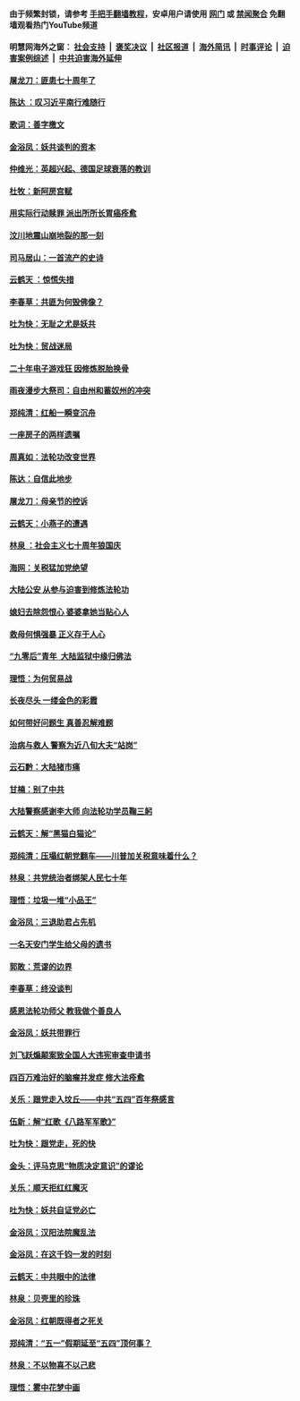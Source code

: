 #### 由于频繁封锁，请参考 [手把手翻墙教程](https://github.com/gfw-breaker/guides/wiki/)，安卓用户请使用 [网门](https://github.com/gfw-breaker/bn-android/blob/master/ogate.md?t=05260847) 或 [禁闻聚合](https://github.com/gfw-breaker/bn-android) 免翻墙观看热门YouTube频道 

#### 明慧网海外之窗：&nbsp;[社会支持](140.md?t=05260847) &nbsp;|&nbsp; [褒奖决议](282.md?t=05260847) &nbsp;|&nbsp; [社区报道](91.md?t=05260847) &nbsp;|&nbsp; [海外简讯](245.md?t=05260847) &nbsp;|&nbsp; [时事评论](251.md?t=05260847) &nbsp;|&nbsp; [迫害案例综述](328.md?t=05260847) &nbsp;|&nbsp; [中共迫害海外延伸](236.md?t=05260847) 

#### [屠龙刀：匪患七十周年了](../pages/nsc993/n11280038.md?t=05260847) 

#### [陈达 ：叹习近平南行难随行](../pages/nsc993/n11279940.md?t=05260847) 

#### [歌词：善字檄文](../pages/nsc993/n11279922.md?t=05260847) 

#### [金浴凤：妖共谈判的资本](../pages/nsc993/n11278365.md?t=05260847) 

#### [仲维光：英超兴起、德国足球衰落的教训](../pages/nsc993/n11276814.md?t=05260847) 

#### [杜牧：新阿房宫赋](../pages/nsc993/n11275922.md?t=05260847) 

#### [用实际行动赎罪 派出所所长胃癌痊愈](../pages/nsc993/n11273218.md?t=05260847) 

#### [汶川地震山崩地裂的那一刻](../pages/nsc993/n11273123.md?t=05260847) 

#### [司马居山：一首流产的史诗](../pages/nsc993/n11268076.md?t=05260847) 

#### [云鹤天 ：惊慌失措](../pages/nsc993/n11267465.md?t=05260847) 

#### [李春草：共匪为何毁佛像？](../pages/nsc993/n11267454.md?t=05260847) 

#### [吐为快：无耻之尤是妖共](../pages/nsc993/n11261325.md?t=05260847) 

#### [吐为快：贸战迷局](../pages/nsc993/n11261303.md?t=05260847) 

#### [二十年电子游戏狂 因修炼脱胎换骨](../pages/nsc993/n11258498.md?t=05260847) 

#### [雨夜漫步大祭司：自由州和蓄奴州的冲突](../pages/nsc993/n11259095.md?t=05260847) 

#### [郑纯清：红船一瞬变沉舟](../pages/nsc993/n11256277.md?t=05260847) 

#### [一座房子的两样遗嘱](../pages/nsc993/n11253464.md?t=05260847) 

#### [周真如：法轮功改变世界](../pages/nsc993/n11254173.md?t=05260847) 

#### [陈达：自信此地步](../pages/nsc993/n11254025.md?t=05260847) 

#### [屠龙刀：母亲节的控诉](../pages/nsc993/n11253997.md?t=05260847) 

#### [云鹤天：小燕子的遭遇](../pages/nsc993/n11253153.md?t=05260847) 

#### [林泉 ：社会主义七十周年狼国庆](../pages/nsc993/n11253108.md?t=05260847) 

#### [海网：关税猛加党绝望](../pages/nsc993/n11253056.md?t=05260847) 

#### [大陆公安 从参与迫害到修炼法轮功](../pages/nsc993/n11252250.md?t=05260847) 

#### [媳妇去除怨恨心 婆婆拿她当贴心人](../pages/nsc993/n11252448.md?t=05260847) 

#### [救母何惧强暴 正义存于人心](../pages/nsc993/n11248618.md?t=05260847) 

#### [“九零后”青年  大陆监狱中缘归佛法](../pages/nsc993/n11248180.md?t=05260847) 

#### [理悟：为何贸易战](../pages/nsc993/n11246103.md?t=05260847) 

#### [长夜尽头 一缕金色的彩霞](../pages/nsc993/n11245419.md?t=05260847) 

#### [如何带好问题生 真善忍解难题](../pages/nsc993/n11243655.md?t=05260847) 

#### [治病与救人 警察为近八旬大夫“站岗”](../pages/nsc993/n11243139.md?t=05260847) 

#### [云石黔：大陆猪市痛](../pages/nsc993/n11243584.md?t=05260847) 

#### [甘楠：别了中共](../pages/nsc993/n11243152.md?t=05260847) 

#### [大陆警察感谢李大师 向法轮功学员鞠三躬](../pages/nsc993/n11243062.md?t=05260847) 

#### [云鹤天：解“黑猫白猫论”](../pages/nsc993/n11241079.md?t=05260847) 

#### [郑纯清：压塌红朝党翻车——川普加关税意味着什么？](../pages/nsc993/n11241056.md?t=05260847) 

#### [林泉：共党统治者绑架人民七十年](../pages/nsc993/n11241034.md?t=05260847) 

#### [理悟：垃圾一堆“小品王”](../pages/nsc993/n11241005.md?t=05260847) 

#### [金浴凤：三退助君占先机](../pages/nsc993/n11240896.md?t=05260847) 

#### [一名天安门学生给父母的遗书](../pages/nsc993/n11240241.md?t=05260847) 

#### [郭敢：荒谬的边界](../pages/nsc993/n11239395.md?t=05260847) 

#### [李春草：终没谈判](../pages/nsc993/n11238751.md?t=05260847) 

#### [感恩法轮功师父 教我做个善良人](../pages/nsc993/n11238180.md?t=05260847) 

#### [金浴凤：妖共带罪行](../pages/nsc993/n11238313.md?t=05260847) 

#### [刘飞跃煽颠案致全国人大违宪审查申请书](../pages/nsc993/n11238268.md?t=05260847) 

#### [四百万难治好的脑瘤并发症 修大法痊愈](../pages/nsc993/n11238020.md?t=05260847) 

#### [关乐：跟党走入坟丘——中共“五四”百年祭感言](../pages/nsc993/n11236150.md?t=05260847) 

#### [伍新：解“红歌《八路军军歌》”](../pages/nsc993/n11227702.md?t=05260847) 

#### [吐为快：跟党走，死的快](../pages/nsc993/n11227511.md?t=05260847) 

#### [金头：评马克思“物质决定意识”的谬论](../pages/nsc993/n11227161.md?t=05260847) 

#### [关乐：顺天拒红红魔灭](../pages/nsc993/n11225393.md?t=05260847) 

#### [吐为快：妖共自证党必亡](../pages/nsc993/n11223109.md?t=05260847) 

#### [金浴凤：汉阳法院魔乱法](../pages/nsc993/n11222083.md?t=05260847) 

#### [金浴凤：在这千钧一发的时刻](../pages/nsc993/n11222047.md?t=05260847) 

#### [云鹤天：中共眼中的法律](../pages/nsc993/n11221943.md?t=05260847) 

#### [林泉：贝壳里的珍珠](../pages/nsc993/n11217073.md?t=05260847) 

#### [金浴凤：红朝既得者之死关](../pages/nsc993/n11217063.md?t=05260847) 

#### [郑纯清：“五一”假期延至“五四”顶何事？](../pages/nsc993/n11217000.md?t=05260847) 

#### [林泉：不以物喜不以己悲](../pages/nsc993/n11216987.md?t=05260847) 

#### [理悟：雾中花梦中画](../pages/nsc993/n11213846.md?t=05260847) 

